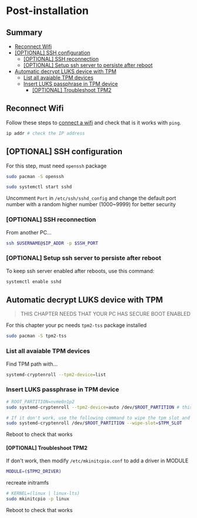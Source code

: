 # Post-installation <!-- omit in toc -->

## Summary <!-- omit in toc -->

- [Reconnect Wifi](#reconnect-wifi)
- [\[OPTIONAL\] SSH configuration](#optional-ssh-configuration)
  - [\[OPTIONAL\] SSH reconnection](#optional-ssh-reconnection)
  - [\[OPTIONAL\] Setup ssh server to persiste after reboot](#optional-setup-ssh-server-to-persiste-after-reboot)
- [Automatic decrypt LUKS device with TPM](#automatic-decrypt-luks-device-with-tpm)
  - [List all avaiable TPM devices](#list-all-avaiable-tpm-devices)
  - [Insert LUKS passphrase in TPM device](#insert-luks-passphrase-in-tpm-device)
    - [\[OPTIONAL\] Troubleshoot TPM2](#optional-troubleshoot-tpm2)

## Reconnect Wifi

Follow these steps to [connect a wifi](./base.md#connect-to-the-internet) and check that is it works with `ping`.

```bash
ip addr # check the IP address
```

## [OPTIONAL] SSH configuration

For this step, must need `openssh` package

```bash
sudo pacman -S openssh

sudo systemctl start sshd
```

Uncomment `Port` in `/etc/ssh/sshd_config` and change the default port number with a random higher number (1000~9999) for better security

### [OPTIONAL] SSH reconnection

From another PC...

```bash
ssh $USERNAME@$IP_ADDR -p $SSH_PORT
```

### [OPTIONAL] Setup ssh server to persiste after reboot

To keep ssh server enabled after reboots, use this command:

```bash
systemctl enable sshd
```

## Automatic decrypt LUKS device with TPM

> THIS CHAPTER NEEDS THAT YOUR PC HAS SECURE BOOT ENABLED

For this chapter your pc needs `tpm2-tss` package installed

```bash
sudo pacman -S tpm2-tss
```

### List all avaiable TPM devices

Find TPM path with...

```bash
systemd-cryptenroll --tpm2-device=list
```

### Insert LUKS passphrase in TPM device

```bash
# ROOT_PARTITION=nvme0n1p2
sudo systemd-cryptenroll --tpm2-device=auto /dev/$ROOT_PARTITION # this command, write the LUKS2 passwod in TPM slot 1

# If it don't work, use the following command to wipe the tpm slot and retry
sudo systemd-cryptenroll /dev/$ROOT_PARTITION --wipe-slot=$TPM_SLOT
```

Reboot to check that works

#### [OPTIONAL] Troubleshoot TPM2

If don't work, then modify `/etc/mkinitcpio.conf` to add a driver in MODULE

```bash
MODULE=($TPM2_DRIVER)
```

recreate initramfs

```bash
# KERNEL=(linux | linux-lts)
sudo mkinitcpio -p linux
```

Reboot to check that works
